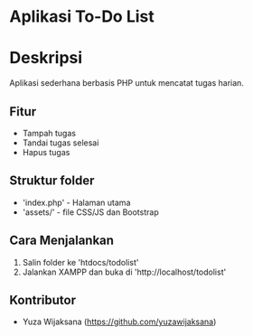 # Aplikasi To-Do List 

# Deskripsi
Aplikasi sederhana  berbasis PHP untuk mencatat tugas harian.

## Fitur
- Tampah tugas
- Tandai tugas selesai
- Hapus tugas

## Struktur folder
- 'index.php' - Halaman utama
- 'assets/' - file CSS/JS dan Bootstrap

## Cara Menjalankan
1. Salin folder ke 'htdocs/todolist'
2. Jalankan XAMPP dan buka di 'http://localhost/todolist'

## Kontributor 
- Yuza Wijaksana (https://github.com/yuzawijaksana)
